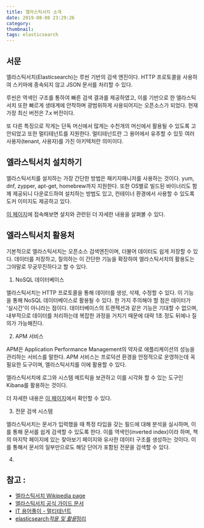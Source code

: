 ```yaml
---
title: 엘라스틱서치 소개
date: 2019-08-08 23:29:26
category:
thumbnail:
tags: elasticsearch
---
```


## 서문

엘라스틱서치(Elasticsearch)는 루씬 기반의 검색 엔진이다. HTTP 프로토콜을 사용하여 스키마에 종속되지 않고 JSON 문서를 처리할 수 있다.

루씬은 역색인 구조를 통하여 빠른 검색 결과를 제공하였고, 이를 기반으로 한 엘라스틱서치 또한 빠르게 생태계에 안착하며 광범위하게 사용되어지는 오픈소스가 되었다. 현재 가장 최신 버전은 7.x 버전이다.

또 다른 특징으로 작게는 단독 머신에서 많게는 수천개의 머신에서 활용될 수 있도록 고안되었고 또한 멀티테넌트를 지원한다. 멀티테넌트란 그 용어에서 유추할 수 있듯 여러 사용자(tenant, 사용자)를 가진 아키텍처란 의미이다.

## 엘라스틱서치 설치하기

엘라스틱서치를 설치하는 가장 간단한 방법은 패키지매니저를 사용하는 것이다. yum, dnf, zypper, apt-get, homebrew까지 지원한다. 또한 OS별로 빌드된 바이너리도 함께 제공되니 다운로드하여 설치하는 방법도 있고, 컨테이너 환경에서 사용할 수 있도록 도커 이미지도 제공하고 있다.

[이 페이지](https://www.elastic.co/kr/downloads/elasticsearch)에 접속해보면 설치와 관련된 더 자세한 내용을 살펴볼 수 있다.

## 엘라스틱서치 활용처

기본적으로 엘라스틱서치는 오픈소스 검색엔진이며, 더불어 데이터도 쉽게 저장할 수 있다. 데이터를 저장하고, 질의하는 이 간단한 기능을 확장하여 엘라스틱서치의 활용도는 그야말로 무궁무진하다고 할 수 있다.

1. NoSQL 데이터베이스

엘라스틱서치는 HTTP 프로토콜을 통해 데이터를 생성, 삭제, 수정할 수 있다. 이 기능을 통해 NoSQL 데이터베이스로 활용될 수 있다. 한 가지 주의해야 할 점은 데이터가 '실시간'이 아니라는 점이다. 데이터베이스의 트랜젝션과 같은 기능은 기대할 수 없으며, 내부적으로 데이터를 처리하는데 복잡한 과정을 거치기 때문에 대략 1초 정도 뒤에나 질의가 가능해진다.

2. APM 서비스

APM은 Application Performance Management의 약자로 애플리케이션의 성능을 관리하는 서비스를 말한다. APM 서비스는 프로덕션 환경을 안정적으로 운영하는데 꼭 필요한 도구이며, 엘라스틱서치를 이에 활용할 수 있다.

엘라스틱서치에 로그와 시스템 메트릭을 보관하고 이를 시각화 할 수 있는 도구인 Kibana를 활용하는 것이다.

더 자세한 내용은 [이 페이지](https://www.elastic.co/kr/products/apm)에서 확인할 수 있다.

3. 전문 검색 시스템

엘라스틱서치는 문서가 입력했을 때 특정 타입을 갖는 필드에 대해 분석을 실시하며, 이를 통해 문서를 쉽게 검색할 수 있도록 한다. 이를 역색인(inverted index)이라 하며, 책의 마지막 페이지에 있는 찾아보기 페이지와 유사한 데이터 구조를 생성하는 것이다. 이를 통해서 문서의 일부만으로도 해당 단어가 포함된 전문을 검색할 수 있다.

4.

## 참고 :

- [엘라스틱서치 Wikipedia page](https://ko.wikipedia.org/wiki/%EC%9D%BC%EB%9E%98%EC%8A%A4%ED%8B%B1%EC%84%9C%EC%B9%98)
- [엘라스틱서치 공식 가이드 문서](https://www.elastic.co/guide/index.html)
- [IT 용어풀이 - 멀티테넌트](http://www.itworld.co.kr/news/101255)
- [elasticsearch*적용 및 활용*정리](https://www.slideshare.net/JunyiSong1/elasticsearch-45936425)
